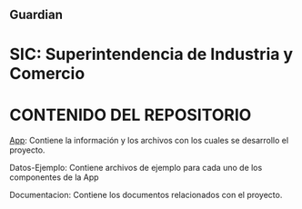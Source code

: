 ## Guardian
# SIC: Superintendencia de Industria y Comercio

# CONTENIDO DEL REPOSITORIO

   [App](https://github.com/AdminDatos/Guardian/App): Contiene la información y los archivos con los cuales se desarrollo el proyecto.

   Datos-Ejemplo: Contiene archivos de ejemplo para cada uno de los componentes de la App

   Documentacion: Contiene los documentos relacionados con el proyecto.


